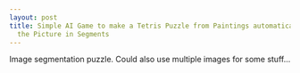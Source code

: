 ```yaml
---
layout: post
title: Simple AI Game to make a Tetris Puzzle from Paintings automatically by disasembling
  the Picture in Segments
---
```


Image segmentation puzzle. Could also use multiple images for some stuff...